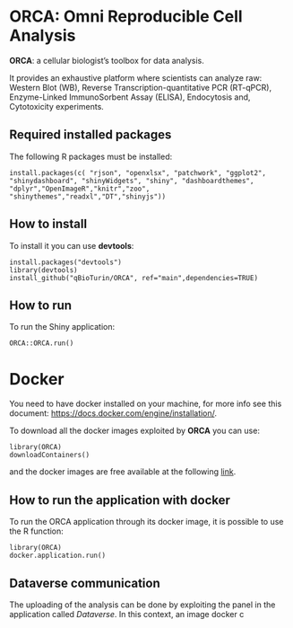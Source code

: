# ORCA: Omni Reproducible Cell Analysis

**ORCA**: a cellular biologist’s toolbox for data analysis.

It provides an exhaustive platform where scientists can analyze raw:
Western Blot (WB),
Reverse Transcription-quantitative PCR (RT-qPCR),
Enzyme-Linked ImmunoSorbent Assay (ELISA),
Endocytosis and,
Cytotoxicity experiments.

## Required installed packages

The following R packages must be installed:

```
install.packages(c( "rjson", "openxlsx", "patchwork", "ggplot2", "shinydashboard", "shinyWidgets", "shiny", "dashboardthemes", "dplyr","OpenImageR","knitr","zoo", "shinythemes","readxl","DT","shinyjs"))
```

## How to install

To install it you can use  **devtools**:

```
install.packages("devtools")
library(devtools)
install_github("qBioTurin/ORCA", ref="main",dependencies=TRUE)
```

## How to run 

To run the Shiny application:

```
ORCA::ORCA.run()
```

# Docker

You need to have docker installed on your machine, for more info see this document:
https://docs.docker.com/engine/installation/.

To download all the docker images exploited by **ORCA** you can use:

```
library(ORCA)
downloadContainers()
```

and the docker images are free available at the following [link](https://hub.docker.com/r/qbioturin/).

## How to run the application with docker

To run the ORCA application through its docker image, it is possible to use the R function:

```
library(ORCA)
docker.application.run()
```


## Dataverse communication

The uploading of the analysis can be done by exploiting the panel in the application called *Dataverse*. In this context, an image docker c



